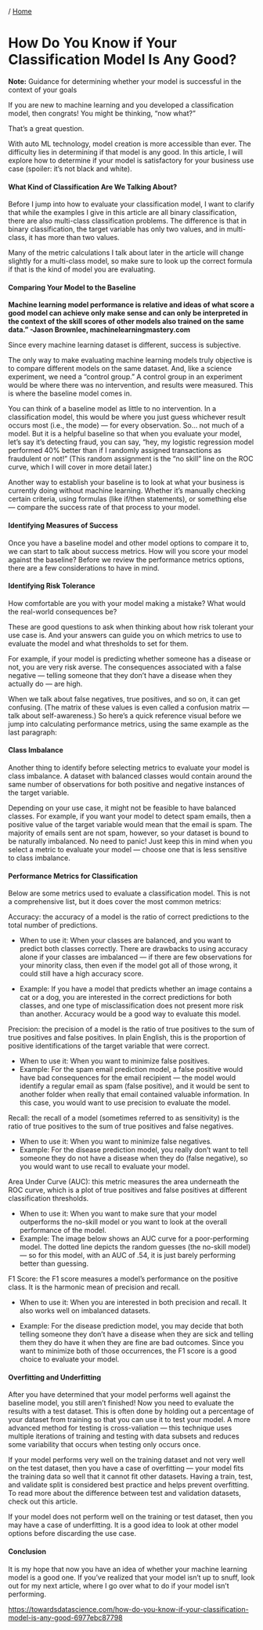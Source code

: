 / [Home](../index.md)

# How Do You Know if Your Classification Model Is Any Good?

**Note:** Guidance for determining whether your model is successful in the context of your goals

If you are new to machine learning and you developed a classification model, then congrats! You might be thinking, “now what?”

That’s a great question.

With auto ML technology, model creation is more accessible than ever. The difficulty lies in determining if that model is any good. In this article, I will explore how to determine if your model is satisfactory for your business use case (spoiler: it’s not black and white).

#### What Kind of Classification Are We Talking About?
Before I jump into how to evaluate your classification model, I want to clarify that while the examples I give in this article are all binary classification, there are also multi-class classification problems. The difference is that in binary classification, the target variable has only two values, and in multi-class, it has more than two values.

Many of the metric calculations I talk about later in the article will change slightly for a multi-class model, so make sure to look up the correct formula if that is the kind of model you are evaluating.

#### Comparing Your Model to the Baseline

**Machine learning model performance is relative and ideas of what score a good model can achieve only make sense and can only be interpreted in the context of the skill scores of other models also trained on the same data.” -Jason Brownlee, machinelearningmastery.com**

Since every machine learning dataset is different, success is subjective.

The only way to make evaluating machine learning models truly objective is to compare different models on the same dataset. And, like a science experiment, we need a “control group.” A control group in an experiment would be where there was no intervention, and results were measured. This is where the baseline model comes in.



You can think of a baseline model as little to no intervention. In a classification model, this would be where you just guess whichever result occurs most (i.e., the mode) — for every observation. So… not much of a model. But it is a helpful baseline so that when you evaluate your model, let’s say it’s detecting fraud, you can say, “hey, my logistic regression model performed 40% better than if I randomly assigned transactions as fraudulent or not!” (This random assignment is the “no skill” line on the ROC curve, which I will cover in more detail later.)

Another way to establish your baseline is to look at what your business is currently doing without machine learning. Whether it’s manually checking certain criteria, using formulas (like if/then statements), or something else — compare the success rate of that process to your model.

#### Identifying Measures of Success
Once you have a baseline model and other model options to compare it to, we can start to talk about success metrics. How will you score your model against the baseline? Before we review the performance metrics options, there are a few considerations to have in mind.

#### Identifying Risk Tolerance
How comfortable are you with your model making a mistake? What would the real-world consequences be?

These are good questions to ask when thinking about how risk tolerant your use case is. And your answers can guide you on which metrics to use to evaluate the model and what thresholds to set for them.

For example, if your model is predicting whether someone has a disease or not, you are very risk averse. The consequences associated with a false negative — telling someone that they don’t have a disease when they actually do — are high.

When we talk about false negatives, true positives, and so on, it can get confusing. (The matrix of these values is even called a confusion matrix — talk about self-awareness.) So here’s a quick reference visual before we jump into calculating performance metrics, using the same example as the last paragraph:

#### Class Imbalance
Another thing to identify before selecting metrics to evaluate your model is class imbalance. A dataset with balanced classes would contain around the same number of observations for both positive and negative instances of the target variable.

Depending on your use case, it might not be feasible to have balanced classes. For example, if you want your model to detect spam emails, then a positive value of the target variable would mean that the email is spam. The majority of emails sent are not spam, however, so your dataset is bound to be naturally imbalanced. No need to panic! Just keep this in mind when you select a metric to evaluate your model — choose one that is less sensitive to class imbalance.

#### Performance Metrics for Classification
Below are some metrics used to evaluate a classification model. This is not a comprehensive list, but it does cover the most common metrics:

Accuracy: the accuracy of a model is the ratio of correct predictions to the total number of predictions.

* When to use it: When your classes are balanced, and you want to predict both classes correctly. There are drawbacks to using accuracy alone if your classes are imbalanced — if there are few observations for your minority class, then even if the model got all of those wrong, it could still have a high accuracy score.

* Example: If you have a model that predicts whether an image contains a cat or a dog, you are interested in the correct predictions for both classes, and one type of misclassification does not present more risk than another. Accuracy would be a good way to evaluate this model.


Precision: the precision of a model is the ratio of true positives to the sum of true positives and false positives. In plain English, this is the proportion of positive identifications of the target variable that were correct.

* When to use it: When you want to minimize false positives.
* Example: For the spam email prediction model, a false positive would have bad consequences for the email recipient — the model would identify a regular email as spam (false positive), and it would be sent to another folder when really that email contained valuable information. In this case, you would want to use precision to evaluate the model.

Recall: the recall of a model (sometimes referred to as sensitivity) is the ratio of true positives to the sum of true positives and false negatives.

* When to use it: When you want to minimize false negatives.
* Example: For the disease prediction model, you really don’t want to tell someone they do not have a disease when they do (false negative), so you would want to use recall to evaluate your model.

Area Under Curve (AUC): this metric measures the area underneath the ROC curve, which is a plot of true positives and false positives at different classification thresholds.

* When to use it: When you want to make sure that your model outperforms the no-skill model or you want to look at the overall performance of the model.
* Example: The image below shows an AUC curve for a poor-performing model. The dotted line depicts the random guesses (the no-skill model) — so for this model, with an AUC of .54, it is just barely performing better than guessing.


F1 Score: the F1 score measures a model’s performance on the positive class. It is the harmonic mean of precision and recall.

* When to use it: When you are interested in both precision and recall. It also works well on imbalanced datasets.

* Example: For the disease prediction model, you may decide that both telling someone they don’t have a disease when they are sick and telling them they do have it when they are fine are bad outcomes. Since you want to minimize both of those occurrences, the F1 score is a good choice to evaluate your model.

#### Overfitting and Underfitting
After you have determined that your model performs well against the baseline model, you still aren’t finished! Now you need to evaluate the results with a test dataset. This is often done by holding out a percentage of your dataset from training so that you can use it to test your model. A more advanced method for testing is cross-valiation — this technique uses multiple iterations of training and testing with data subsets and reduces some variability that occurs when testing only occurs once.

If your model performs very well on the training dataset and not very well on the test dataset, then you have a case of overfitting — your model fits the training data so well that it cannot fit other datasets. Having a train, test, and validate split is considered best practice and helps prevent overfitting. To read more about the difference between test and validation datasets, check out this article.

If your model does not perform well on the training or test dataset, then you may have a case of underfitting. It is a good idea to look at other model options before discarding the use case.

#### Conclusion
It is my hope that now you have an idea of whether your machine learning model is a good one. If you’ve realized that your model isn’t up to snuff, look out for my next article, where I go over what to do if your model isn’t performing.


https://towardsdatascience.com/how-do-you-know-if-your-classification-model-is-any-good-6977ebc87798